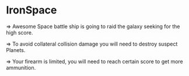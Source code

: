 # IronSpace<br/>

=> Awesome Space battle ship is going to raid the galaxy seeking for the high score.<br/>

=> To avoid collateral collision damage you will need to destroy suspect Planets.<br/>

=> Your firearm is limited, you will need to reach certain score to get more ammunition.<br/>
